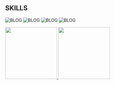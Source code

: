 ## SKILLS  
   
   ![BLOG](https://img.shields.io/badge/Java-ED8B00?style=for-the-badge&logo=openjdk&logoColor=white)
   ![BLOG](https://img.shields.io/badge/Oracle-F80000?style=for-the-badge&logo=Oracle&logoColor=white)
   ![BLOG](https://img.shields.io/badge/Python-3776AB?style=for-the-badge&logo=python&logoColor=white)
   ![BLOG](https://img.shields.io/badge/C-00599C?style=for-the-badge&logo=c&logoColor=white)
   

<div>
   <a href="https://github.com/leo-oliveira2">
     <img height= "167em" src="https://github-readme-stats.vercel.app/api?username=leo-oliveira2&show_icons=true&theme=github_dark"/>
     <img height= "167em" src="https://github-readme-stats.vercel.app/api/top-langs/?username=leo-oliveira2&layout=compact&theme=github_dark"/>
</div>
   
  
